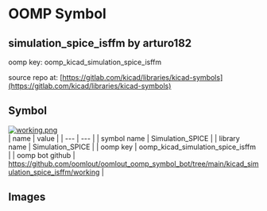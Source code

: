 # OOMP Symbol  
## simulation_spice_isffm  by arturo182  
  
oomp key: oomp_kicad_simulation_spice_isffm  
  
source repo at: [https://gitlab.com/kicad/libraries/kicad-symbols](https://gitlab.com/kicad/libraries/kicad-symbols)  
## Symbol  
  
[![working.png](working_600.png)](working.png)  
| name | value | 
| --- | --- | 
| symbol name | Simulation_SPICE | 
| library name | Simulation_SPICE | 
| oomp key | oomp_kicad_simulation_spice_isffm | 
| oomp bot github | https://github.com/oomlout/oomlout_oomp_symbol_bot/tree/main/kicad_simulation_spice_isffm/working | 
## Images  
